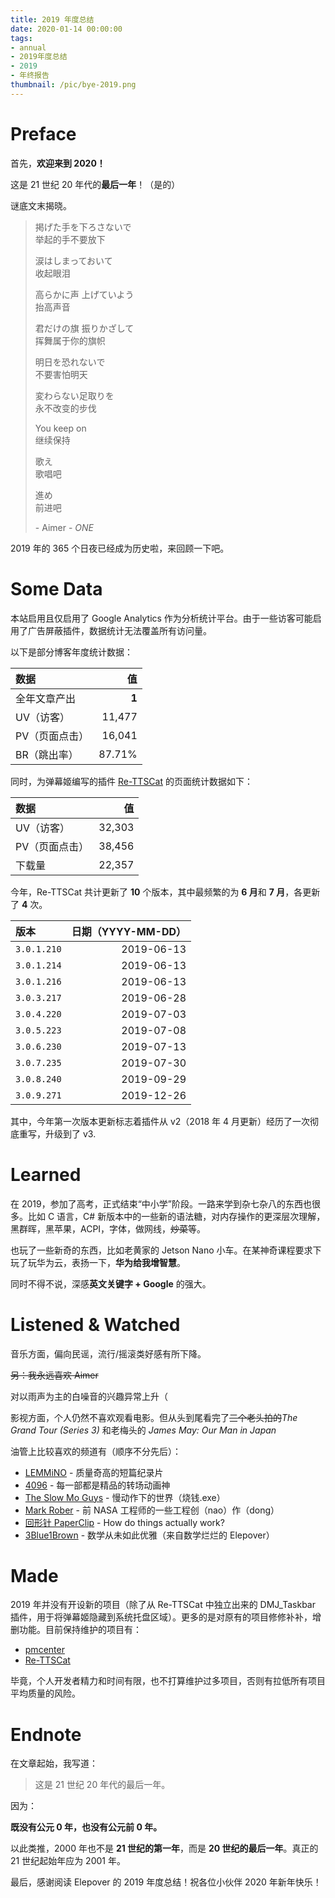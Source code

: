 ```yaml
---
title: 2019 年度总结
date: 2020-01-14 00:00:00
tags:
- annual
- 2019年度总结
- 2019
- 年终报告
thumbnail: /pic/bye-2019.png
---
```


# Preface

首先，**欢迎来到 2020！**

这是 21 世纪 20 年代的**最后一年**！（是的）

谜底文末揭晓。

<!-- more -->

> 掲げた手を下ろさないで  
> 举起的手不要放下
>
> 涙はしまっておいて  
> 收起眼泪
>
> 高らかに声 上げていよう  
> 抬高声音
>
> 君だけの旗 振りかざして  
> 挥舞属于你的旗帜
>
> 明日を恐れないで  
> 不要害怕明天
>
> 変わらない足取りを  
> 永不改变的步伐
>
> You keep on  
> 继续保持
>
> 歌え  
> 歌唱吧
>
> 進め  
> 前进吧
>
> \- Aimer - _ONE_

2019 年的 365 个日夜已经成为历史啦，来回顾一下吧。

# Some Data

本站启用且仅启用了 Google Analytics 作为分析统计平台。由于一些访客可能启用了广告屏蔽插件，数据统计无法覆盖所有访问量。

以下是部分博客年度统计数据：

| 数据 | 值 |
| :---- | ----: |
| 全年文章产出 | **1** |
| UV（访客） | 11,477 |
| PV（页面点击） | 16,041 |
| BR（跳出率） | 87.71% |

同时，为弹幕姬编写的插件 [Re-TTSCat](https://www.danmuji.org/plugins/Re-TTSCat) 的页面统计数据如下：

| 数据 | 值 |
| :---- | ----: |
| UV（访客）| 32,303 |
| PV（页面点击）| 38,456 |
| 下载量 | 22,357 |

今年，Re-TTSCat 共计更新了 **10** 个版本，其中最频繁的为 **6 月**和 **7 月**，各更新了 **4** 次。

| 版本 | 日期（YYYY-MM-DD） |
| :---- | ----: |
| `3.0.1.210` | 2019-06-13 |
| `3.0.1.214` | 2019-06-13 |
| `3.0.1.216` | 2019-06-13 |
| `3.0.3.217` | 2019-06-28 |
| `3.0.4.220` | 2019-07-03 |
| `3.0.5.223` | 2019-07-08 |
| `3.0.6.230` | 2019-07-13 |
| `3.0.7.235` | 2019-07-30 |
| `3.0.8.240` | 2019-09-29 |
| `3.0.9.271` | 2019-12-26 |

其中，今年第一次版本更新标志着插件从 v2（2018 年 4 月更新）经历了一次彻底重写，升级到了 v3.

# Learned

在 2019，参加了高考，正式结束“中小学”阶段。一路来学到杂七杂八的东西也很多。比如 C 语言，C# 新版本中的一些新的语法糖，对内存操作的更深层次理解，黑群晖，黑苹果，ACPI，字体，做网线，~~炒菜~~等。

也玩了一些新奇的东西，比如老黄家的 Jetson Nano 小车。在某神奇课程要求下玩了玩华为云，表扬一下，**华为给我增智慧**。

同时不得不说，深感**英文关键字 + Google** 的强大。

# Listened & Watched

音乐方面，偏向民谣，流行/摇滚类好感有所下降。

~~另：我永远喜欢 Aimer~~

对以雨声为主的白噪音的兴趣异常上升（

影视方面，个人仍然不喜欢观看电影。但从头到尾看完了~~三个老头拍的~~_The Grand Tour (Series 3)_ 和老梅头的 _James May: Our Man in Japan_

油管上比较喜欢的频道有（顺序不分先后）：

- [LEMMiNO](https://www.youtube.com/user/Top10Memes) - 质量奇高的短篇纪录片
- [4096](https://www.youtube.com/channel/UCTH6s1SMIQicvyd8OLBYMtQ) - 每一部都是精品的转场动画神
- [The Slow Mo Guys](https://www.youtube.com/channel/UCUK0HBIBWgM2c4vsPhkYY4w) - 慢动作下的世界（烧钱.exe）
- [Mark Rober](https://www.youtube.com/channel/UCY1kMZp36IQSyNx_9h4mpCg) - 前 NASA 工程师的一些工程创（nao）作（dong）
- [回形针 PaperClip](https://www.youtube.com/channel/UCUGJ-yKqQHl4FSZwUmGpiUg) - How do things actually work?
- [3Blue1Brown](https://www.youtube.com/channel/UCYO_jab_esuFRV4b17AJtAw) - 数学从未如此优雅（来自数学烂烂的 Elepover）

# Made

2019 年并没有开设新的项目（除了从 Re-TTSCat 中独立出来的 DMJ_Taskbar 插件，用于将弹幕姬隐藏到系统托盘区域）。更多的是对原有的项目修修补补，增删功能。目前保持维护的项目有：

- [pmcenter](https://pmcenter.itsmy.app)
- [Re-TTSCat](https://www.danmuji.org/plugins/Re-TTSCat)

毕竟，个人开发者精力和时间有限，也不打算维护过多项目，否则有拉低所有项目平均质量的风险。

# Endnote

在文章起始，我写道：

> 这是 21 世纪 20 年代的最后一年。

因为：

**既没有公元 0 年，也没有公元前 0 年。**

以此类推，2000 年也不是 **21 世纪的第一年**，而是 **20 世纪的最后一年**。真正的 21 世纪起始年应为 2001 年。

最后，感谢阅读 Elepover 的 2019 年度总结！祝各位小伙伴 2020 年新年快乐！